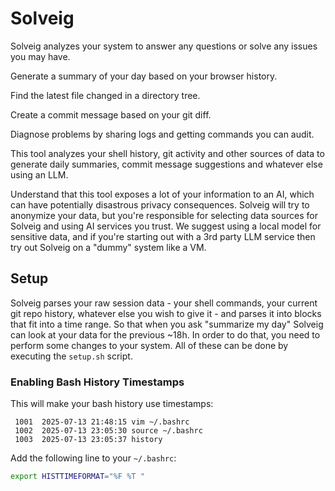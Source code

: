 # Solveig

Solveig analyzes your system to answer any questions or solve any issues you may have.

Generate a summary of your day based on your browser history.

Find the latest file changed in a directory tree.

Create a commit message based on your git diff.

Diagnose problems by sharing logs and getting commands you can audit.

This tool analyzes your shell history, git activity and other sources of data
to generate daily summaries, commit message suggestions and whatever else using an LLM.

Understand that this tool exposes a lot of your information to an AI, which can have potentially
disastrous privacy consequences.
Solveig will try to anonymize your data, but you're responsible for selecting data sources
for Solveig and using AI services you trust.
We suggest using a local model for sensitive data, and if you're starting out with a 3rd party
LLM service then try out Solveig on a "dummy" system like a VM.

## Setup

Solveig parses your raw session data - your shell commands, your current git repo history,
whatever else you wish to give it - and parses it into blocks that fit into a time range.
So that when you ask "summarize my day" Solveig can look at your data for the previous ~18h.
In order to do that, you need to perform some changes to your system. All of these can be done by executing
the `setup.sh` script.

### Enabling Bash History Timestamps

This will make your bash history use timestamps:

```
 1001  2025-07-13 21:48:15 vim ~/.bashrc 
 1002  2025-07-13 23:05:30 source ~/.bashrc 
 1003  2025-07-13 23:05:37 history
```

Add the following line to your `~/.bashrc`:

```bash
export HISTTIMEFORMAT="%F %T "
```
